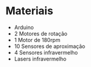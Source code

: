 # Materiais

- Arduino
- 2 Motores de rotação
- 1 Motor de 180rpm
- 10 Sensores de aproximação
- 4 Sensores infravermelho
- Lasers infravermelho
